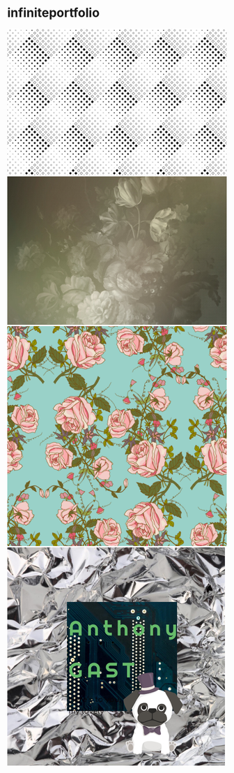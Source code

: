 # infiniteportfolio

![Black-and-White-Seamless-Square-Pattern-Graphics-3959241-1](https://github.com/magicickey/infiniteportfolio/blob/main/Black-and-White-Seamless-Square-Pattern-Graphics-3959241-1.jpg?raw=true)
![dd114192__70447.1578365426](https://github.com/magicickey/infiniteportfolio/blob/main/dd114192__70447.1578365426.jpg?raw=true)
![vector-vintage-floral-seamless-color-patter](https://github.com/magicickey/infiniteportfolio/blob/main/vector-vintage-floral-seamless-color-pattern.jpg?raw=true)
![Logo%20500x500%20%20px](https://github.com/magicickey/infiniteportfolio/blob/main/Logo%20500x500%20%20px.jpeg?raw=true)
